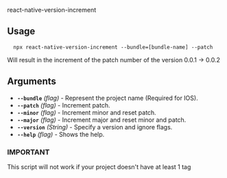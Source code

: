 react-native-version-increment

## Usage

```
  npx react-native-version-increment --bundle=[bundle-name] --patch
```

Will result in the increment of the patch number of the version 0.0.1 -> 0.0.2

## Arguments

- **`--bundle`** _(flag)_ - Represent the project name (Required for IOS).
- **`--patch`** _(flag)_ - Increment patch.
- **`--minor`** _(flag)_ - Increment minor and reset patch.
- **`--major`** _(flag)_ - Increment major and reset minor and patch.
- **`--version`** _(String)_ - Specify a version and ignore flags.
- **`--help`** _(flag)_ - Shows the help.

### IMPORTANT

This script will not work if your project doesn't have at least 1 tag
